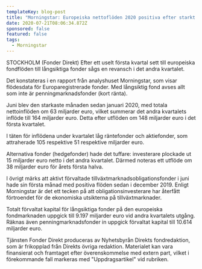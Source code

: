 ```yaml
---
templateKey: blog-post
title: "Morningstar: Europeiska nettoflöden 2020 positiva efter starkt 2 kv"
date: 2020-07-21T08:06:34.872Z
sponsored: false
featured: false
tags:
  - Morningstar
---
```

STOCKHOLM (Fonder Direkt) Efter ett uselt första kvartal sett till europeiska fondflöden till långsiktiga fonder sågs en revansch i det andra kvartalet.

Det konstateras i en rapport från analyshuset Morningstar, som visar flödesdata för Europaregistrerade fonder. Med långsiktig fond avses allt som inte är penningmarknadsfonder (kort ränta).

Juni blev den starkaste månaden sedan januari 2020, med totala nettoinflöden om 63 miljarder euro, vilket summerar det andra kvartalets inflöde till 164 miljarder euro. Detta efter utflöden om 148 miljarder euro i det första kvartalet.

I täten för inflödena under kvartalet låg räntefonder och aktiefonder, som attraherade 105 respektive 51 respektive miljarder euro.

Alternativa fonder (hedgefonder) hade det tuffare: investerare plockade ut 15 miljarder euro netto i det andra kvartalet. Därmed noteras ett utflöde om 38 miljarder euro för årets första halva.

I övrigt märks att aktivt förvaltade tillväxtmarknadsobligationsfonder i juni hade sin första månad med positiva flöden sedan i december 2019. Enligt Morningstar är det ett tecken på att obligationsinvesterare har återfått förtroendet för de ekonomiska utsikterna på tillväxtmarknader.

Totalt förvaltat kapital för långsiktiga fonder på den europeiska fondmarknaden uppgick till 9.197 miljarder euro vid andra kvartalets utgång. Räknas även penningmarknadsfonder in uppgick förvaltat kapital till 10.614 miljarder euro.

Tjänsten Fonder Direkt produceras av Nyhetsbyrån Direkts fondredaktion, som är frikopplad från Direkts övriga redaktion. Materialet kan vara finansierat och framtaget efter överenskommelse med extern part, vilket i förekommande fall markeras med "Uppdragsartikel" vid rubriken.